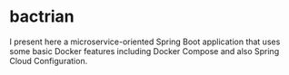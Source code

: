 # bactrian
I present here a microservice-oriented Spring Boot application that uses some basic Docker features including Docker Compose and also Spring Cloud Configuration.
